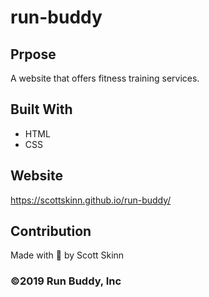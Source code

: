 # run-buddy

## Prpose
A website that offers fitness training services.

## Built With
* HTML
* CSS

## Website
https://scottskinn.github.io/run-buddy/

## Contribution
Made with 💖 by Scott Skinn

### ©️2019 Run Buddy, Inc
